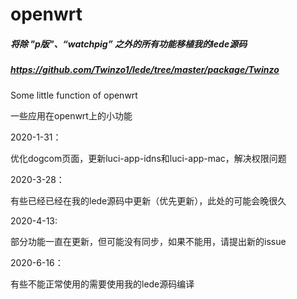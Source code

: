 # openwrt
##### 将除 "p版"、“watchpig” 之外的所有功能移植我的lede源码
##### https://github.com/Twinzo1/lede/tree/master/package/Twinzo
Some little function of openwrt

一些应用在openwrt上的小功能

2020-1-31：

优化dogcom页面，更新luci-app-idns和luci-app-mac，解决权限问题

2020-3-28：

有些已经已经在我的lede源码中更新（优先更新），此处的可能会晚很久

2020-4-13:

部分功能一直在更新，但可能没有同步，如果不能用，请提出新的issue

2020-6-16：

有些不能正常使用的需要使用我的lede源码编译
